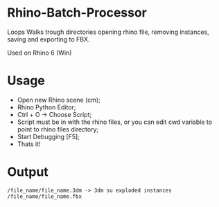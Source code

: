 # Rhino-Batch-Processor
Loops Walks trough directories opening rhino file, removing instances, saving and exporting to FBX.

Used on Rhino 6 (Win)
# Usage
- Open new Rhino scene (cm);
- Rhino Python Editor;
- Ctrl + O -> Choose Script;
- Script must be in with the rhino files,
  or you can edit cwd variable to point to rhino files directory;
- Start Debugging [F5];
- Thats it!
# Output
	/file_name/file_name.3dm -> 3dm su exploded instances
	/file_name/file_name.fbx
